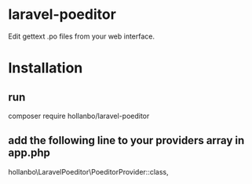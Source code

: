 # laravel-poeditor
Edit gettext .po files from your web interface.

# Installation
## run
  composer require hollanbo/laravel-poeditor

## add the following line to your providers array in app.php
  hollanbo\LaravelPoeditor\PoeditorProvider::class,
